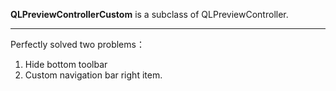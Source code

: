 **QLPreviewControllerCustom** is a subclass of QLPreviewController. 


----------


Perfectly solved two problems：

 1. Hide bottom toolbar
 2. Custom navigation bar right item.
